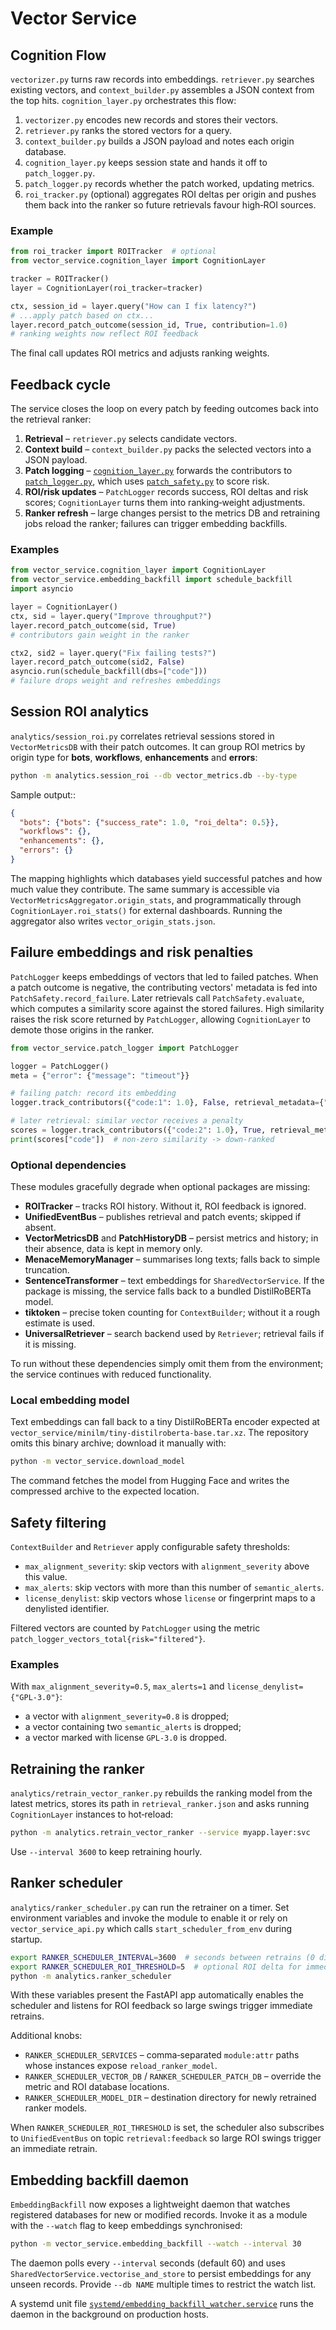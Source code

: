 # Vector Service

## Cognition Flow

`vectorizer.py` turns raw records into embeddings. `retriever.py` searches
existing vectors, and `context_builder.py` assembles a JSON context from the
top hits. `cognition_layer.py` orchestrates this flow:

1. `vectorizer.py` encodes new records and stores their vectors.
2. `retriever.py` ranks the stored vectors for a query.
3. `context_builder.py` builds a JSON payload and notes each origin database.
4. `cognition_layer.py` keeps session state and hands it off to `patch_logger.py`.
5. `patch_logger.py` records whether the patch worked, updating metrics.
6. `roi_tracker.py` (optional) aggregates ROI deltas per origin and pushes them
   back into the ranker so future retrievals favour high‑ROI sources.

### Example

```python
from roi_tracker import ROITracker  # optional
from vector_service.cognition_layer import CognitionLayer

tracker = ROITracker()
layer = CognitionLayer(roi_tracker=tracker)

ctx, session_id = layer.query("How can I fix latency?")
# ...apply patch based on ctx...
layer.record_patch_outcome(session_id, True, contribution=1.0)
# ranking weights now reflect ROI feedback
```

The final call updates ROI metrics and adjusts ranking weights.

## Feedback cycle

The service closes the loop on every patch by feeding outcomes back into the
retrieval ranker:

1. **Retrieval** – `retriever.py` selects candidate vectors.
2. **Context build** – `context_builder.py` packs the selected vectors into a
   JSON payload.
3. **Patch logging** – [`cognition_layer.py`](cognition_layer.py) forwards the
   contributors to [`patch_logger.py`](patch_logger.py), which uses
   [`patch_safety.py`](patch_safety.py) to score risk.
4. **ROI/risk updates** – `PatchLogger` records success, ROI deltas and risk
   scores; `CognitionLayer` turns them into ranking‑weight adjustments.
5. **Ranker refresh** – large changes persist to the metrics DB and retraining
   jobs reload the ranker; failures can trigger embedding backfills.

### Examples

```python
from vector_service.cognition_layer import CognitionLayer
from vector_service.embedding_backfill import schedule_backfill
import asyncio

layer = CognitionLayer()
ctx, sid = layer.query("Improve throughput?")
layer.record_patch_outcome(sid, True)
# contributors gain weight in the ranker

ctx2, sid2 = layer.query("Fix failing tests?")
layer.record_patch_outcome(sid2, False)
asyncio.run(schedule_backfill(dbs=["code"]))
# failure drops weight and refreshes embeddings
```

## Session ROI analytics

`analytics/session_roi.py` correlates retrieval sessions stored in
`VectorMetricsDB` with their patch outcomes. It can group ROI metrics by
origin type for **bots**, **workflows**, **enhancements** and **errors**:

```bash
python -m analytics.session_roi --db vector_metrics.db --by-type
```

Sample output::

```json
{
  "bots": {"bots": {"success_rate": 1.0, "roi_delta": 0.5}},
  "workflows": {},
  "enhancements": {},
  "errors": {}
}
```

The mapping highlights which databases yield successful patches and how much
value they contribute. The same summary is accessible via
`VectorMetricsAggregator.origin_stats`, and programmatically through
`CognitionLayer.roi_stats()` for external dashboards. Running the aggregator
also writes `vector_origin_stats.json`.

## Failure embeddings and risk penalties

`PatchLogger` keeps embeddings of vectors that led to failed patches. When a
patch outcome is negative, the contributing vectors' metadata is fed into
`PatchSafety.record_failure`. Later retrievals call `PatchSafety.evaluate`, which
computes a similarity score against the stored failures. High similarity raises
the risk score returned by `PatchLogger`, allowing `CognitionLayer` to demote
those origins in the ranker.

```python
from vector_service.patch_logger import PatchLogger

logger = PatchLogger()
meta = {"error": {"message": "timeout"}}

# failing patch: record its embedding
logger.track_contributors({"code:1": 1.0}, False, retrieval_metadata={"code:1": meta})

# later retrieval: similar vector receives a penalty
scores = logger.track_contributors({"code:2": 1.0}, True, retrieval_metadata={"code:2": meta})
print(scores["code"])  # non-zero similarity -> down-ranked
```

### Optional dependencies

These modules gracefully degrade when optional packages are missing:

- **ROITracker** – tracks ROI history. Without it, ROI feedback is ignored.
- **UnifiedEventBus** – publishes retrieval and patch events; skipped if absent.
- **VectorMetricsDB** and **PatchHistoryDB** – persist metrics and history; in
  their absence, data is kept in memory only.
- **MenaceMemoryManager** – summarises long texts; falls back to simple
  truncation.
- **SentenceTransformer** – text embeddings for `SharedVectorService`. If the
  package is missing, the service falls back to a bundled DistilRoBERTa model.
- **tiktoken** – precise token counting for `ContextBuilder`; without it a
  rough estimate is used.
- **UniversalRetriever** – search backend used by `Retriever`; retrieval fails
  if it is missing.

To run without these dependencies simply omit them from the environment; the
service continues with reduced functionality.

### Local embedding model

Text embeddings can fall back to a tiny DistilRoBERTa encoder expected at
`vector_service/minilm/tiny-distilroberta-base.tar.xz`. The repository omits
this binary archive; download it manually with:

```bash
python -m vector_service.download_model
```

The command fetches the model from Hugging Face and writes the compressed
archive to the expected location.

## Safety filtering

`ContextBuilder` and `Retriever` apply configurable safety thresholds:

- `max_alignment_severity`: skip vectors with `alignment_severity` above this value.
- `max_alerts`: skip vectors with more than this number of `semantic_alerts`.
- `license_denylist`: skip vectors whose `license` or fingerprint maps to a denylisted identifier.

Filtered vectors are counted by `PatchLogger` using the metric `patch_logger_vectors_total{risk="filtered"}`.

### Examples

With `max_alignment_severity=0.5`, `max_alerts=1` and `license_denylist={"GPL-3.0"}`:

- a vector with `alignment_severity=0.8` is dropped;
- a vector containing two `semantic_alerts` is dropped;
- a vector marked with license `GPL-3.0` is dropped.

## Retraining the ranker

`analytics/retrain_vector_ranker.py` rebuilds the ranking model from the latest
metrics, stores its path in `retrieval_ranker.json` and asks running
`CognitionLayer` instances to hot‑reload:

```bash
python -m analytics.retrain_vector_ranker --service myapp.layer:svc
```

Use `--interval 3600` to keep retraining hourly.

## Ranker scheduler

`analytics/ranker_scheduler.py` can run the retrainer on a timer. Set
environment variables and invoke the module to enable it or rely on
`vector_service_api.py` which calls `start_scheduler_from_env` during startup.

```bash
export RANKER_SCHEDULER_INTERVAL=3600  # seconds between retrains (0 disables)
export RANKER_SCHEDULER_ROI_THRESHOLD=5  # optional ROI delta for immediate retrain
python -m analytics.ranker_scheduler
```

With these variables present the FastAPI app automatically enables the scheduler
and listens for ROI feedback so large swings trigger immediate retrains.

Additional knobs:

* `RANKER_SCHEDULER_SERVICES` – comma‑separated `module:attr` paths whose
  instances expose `reload_ranker_model`.
* `RANKER_SCHEDULER_VECTOR_DB` / `RANKER_SCHEDULER_PATCH_DB` – override the
  metric and ROI database locations.
* `RANKER_SCHEDULER_MODEL_DIR` – destination directory for newly retrained
  ranker models.

When `RANKER_SCHEDULER_ROI_THRESHOLD` is set, the scheduler also subscribes to
`UnifiedEventBus` on topic `retrieval:feedback` so large ROI swings trigger an
immediate retrain.

## Embedding backfill daemon

`EmbeddingBackfill` now exposes a lightweight daemon that watches registered
databases for new or modified records.  Invoke it as a module with the
`--watch` flag to keep embeddings synchronised:

```bash
python -m vector_service.embedding_backfill --watch --interval 30
```

The daemon polls every `--interval` seconds (default 60) and uses
`SharedVectorService.vectorise_and_store` to persist embeddings for any unseen
records.  Provide `--db NAME` multiple times to restrict the watch list.

A systemd unit file [`systemd/embedding_backfill_watcher.service`](../systemd/embedding_backfill_watcher.service)
runs the daemon in the background on production hosts.
